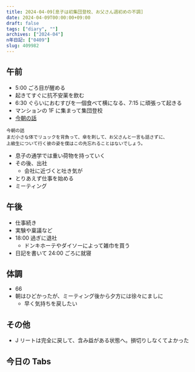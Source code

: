 ```yaml
---
title: 2024-04-09[息子は初集団登校、お父さん週初めの不調]
date: 2024-04-09T00:00:00+09:00
draft: false
tags: ["diary", ""]
archives: ["2024-04"]
n年日記: ["0409"]
slug: 409982
---
```


## 午前

- 5:00 ごろ目が醒める
- 起きてすぐに抗不安薬を飲む
- 6:30 ぐらいにおむすびを一個食べて横になる、7:15 に頑張って起きる
- マンションの 1F に集まって集団登校
- [今朝の話](https://misskey.sk85.org/notes/9rvxadaoqk)

```
今朝の話
まだ小さな体でリュックを背負って、傘を刺して、お父さんと一言も話さずに、
上級生について行く彼の姿を僕はこの先忘れることはないでしょう。
```

- 息子の通学では重い荷物を持っていく
- その後、出社
  - 会社に近づくと吐き気が
- とりあえず仕事を始める
- ミーティング

## 午後

- 仕事続き
- 実験や稟議など
- 18:00 過ぎに退社
  - ドンキホーテやダイソーによって雑巾を買う
- 日記を書いて 24:00 ごろに就寝

## 体調

- 66
- 朝はひどかったが、ミーティング後から夕方には徐々にましに
  - 早く気持ちを戻したい

## その他

- J リートは完全に戻して、含み益がある状態へ。損切りしなくてよかった

## 今日の Tabs

